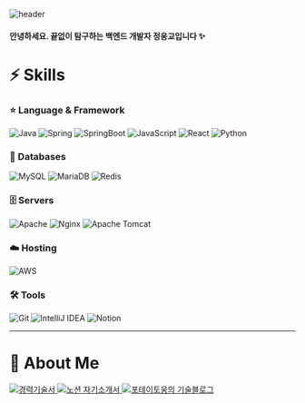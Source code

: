 ![header](https://capsule-render.vercel.app/api?type=waving&color=D4A373&height=200&section=header&text=PotatoWoong%20Github!%20🥔&fontSize=40&animation=fadeIn)


#### 안녕하세요. 끝없이 탐구하는 백엔드 개발자 정웅교입니다 ✨


# ⚡️ Skills

### ⭐️ Language & Framework
![Java](https://img.shields.io/badge/java-%23ED8B00.svg?style=for-the-badge&logo=openjdk&logoColor=white)
![Spring](https://img.shields.io/badge/spring-%236DB33F.svg?style=for-the-badge&logo=spring&logoColor=white)
![SpringBoot](https://img.shields.io/badge/spring&nbsp;boot-%236DB33F.svg?style=for-the-badge&logo=springboot&logoColor=white)
![JavaScript](https://img.shields.io/badge/javascript-%23323330.svg?style=for-the-badge&logo=javascript&logoColor=%23F7DF1E)
![React](https://img.shields.io/badge/react-%2320232a.svg?style=for-the-badge&logo=react&logoColor=%2361DAFB)
![Python](https://img.shields.io/badge/python-3670A0?style=for-the-badge&logo=python&logoColor=ffdd54)


### 💾 Databases
![MySQL](https://img.shields.io/badge/mysql-4479A1.svg?style=for-the-badge&logo=mysql&logoColor=white)
![MariaDB](https://img.shields.io/badge/MariaDB-003545?style=for-the-badge&logo=mariadb&logoColor=white)
![Redis](https://img.shields.io/badge/redis-%23DD0031.svg?style=for-the-badge&logo=redis&logoColor=white)

### 🗄️ Servers
![Apache](https://img.shields.io/badge/apache-%23D42029.svg?style=for-the-badge&logo=apache&logoColor=white)
![Nginx](https://img.shields.io/badge/nginx-%23009639.svg?style=for-the-badge&logo=nginx&logoColor=white)
![Apache Tomcat](https://img.shields.io/badge/apache%20tomcat-%23F8DC75.svg?style=for-the-badge&logo=apache-tomcat&logoColor=black)

### ☁️ Hosting
![AWS](https://img.shields.io/badge/AWS-%23FF9900.svg?style=for-the-badge&logo=amazon-aws&logoColor=white)

### 🛠 Tools
![Git](https://img.shields.io/badge/git-%23F05033.svg?style=for-the-badge&logo=git&logoColor=white)
![IntelliJ IDEA](https://img.shields.io/badge/IntelliJIDEA-000000.svg?style=for-the-badge&logo=intellij-idea&logoColor=white)
![Notion](https://img.shields.io/badge/Notion-%23000000.svg?style=for-the-badge&logo=notion&logoColor=white)

---

# 🧐  About Me

<a href="https://drive.google.com/file/d/1lSUXaXuFSYzSqiMyFnHKRmzIFRRQwewO/view" target="_blank">
    <img src="https://img.shields.io/badge/정웅교&nbsp;경력기술서-4285F4?style=for-the-badge&logo=googledrive&logoColor=white" alt="경력기술서"/>
</a>
<a href="https://quill-peanut-a54.notion.site/528af77b35204b578bc29064332e74ea" target="_blank">
    <img src="https://img.shields.io/badge/노션&nbsp;자기소개서-white.svg?style=for-the-badge&logo=notion&logoColor=black" alt="노션 자기소개서"/>
</a>
<a href="https://velog.io/@woong99/posts" target="_blank">
    <img src="https://img.shields.io/badge/포테이토웅의&nbsp;기술블로그-20C997?style=for-the-badge&logo=velog&logoColor=white" alt="포테이토웅의 기술블로그"/>
</a>
